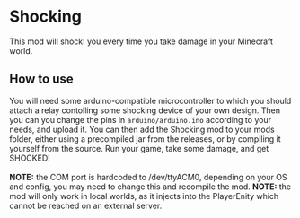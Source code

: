 # Shocking
This mod will shock! you every time you take damage in your Minecraft world.

## How to use
You will need some arduino-compatible microcontroller to which you should attach a relay contolling some shocking device of your own design. Then you can you change the pins in `arduino/arduino.ino` according to your needs, and upload it. You can then add the Shocking mod to your mods folder, either using a precompiled jar from the releases, or by compiling it yourself from the source. Run your game, take some damage, and get SHOCKED!\
\
**NOTE:** the COM port is hardcoded to /dev/ttyACM0, depending on your OS and config, you may need to change this and recompile the mod.
**NOTE:** the mod will only work in local worlds, as it injects into the PlayerEnity which cannot be reached on an external server.
